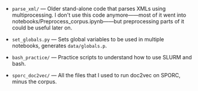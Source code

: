 - `parse_xml/` — Older stand-alone code that parses XMLs using multiprocessing. I don't use this code anymore——most of it went into notebooks/Preprocess_corpus.ipynb——but preprocessing parts of it could be useful later on.

- `set_globals.py` — Sets global variables to be used in multiple notebooks, generates `data/globals.p`.

- `bash_practice/` — Practice scripts to understand how to use SLURM and bash. 

- `sporc_doc2vec/` — All the files that I used to run doc2vec on SPORC, minus the corpus.

